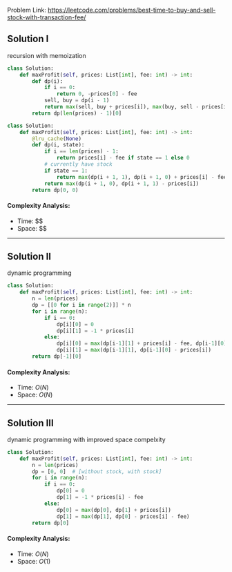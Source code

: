 Problem Link: https://leetcode.com/problems/best-time-to-buy-and-sell-stock-with-transaction-fee/



## Solution I
recursion with memoization

```python
class Solution:
    def maxProfit(self, prices: List[int], fee: int) -> int:
        def dp(i):
            if i == 0:
                return 0, -prices[0] - fee
            sell, buy = dp(i - 1)
            return max(sell, buy + prices[i]), max(buy, sell - prices[i] - fee)
        return dp(len(prices) - 1)[0]

class Solution:
    def maxProfit(self, prices: List[int], fee: int) -> int:
        @lru_cache(None)
        def dp(i, state):
            if i == len(prices) - 1:
                return prices[i] - fee if state == 1 else 0
            # currently have stock
            if state == 1:
                return max(dp(i + 1, 1), dp(i + 1, 0) + prices[i] - fee)
            return max(dp(i + 1, 0), dp(i + 1, 1) - prices[i])
        return dp(0, 0)
```

#### Complexity Analysis:
- Time: $$
- Space: $$

---

## Solution II
dynamic programming

```python
class Solution:
    def maxProfit(self, prices: List[int], fee: int) -> int:
        n = len(prices)
        dp = [[0 for i in range(2)]] * n
        for i in range(n):
            if i == 0:
                dp[i][0] = 0
                dp[i][1] = -1 * prices[i]
            else:
                dp[i][0] = max(dp[i-1][1] + prices[i] - fee, dp[i-1][0])
                dp[i][1] = max(dp[i-1][1], dp[i-1][0] - prices[i])
        return dp[-1][0]
```

#### Complexity Analysis:
- Time: $O(N)$
- Space: $O(N)$

---

## Solution III
dynamic programming with improved space compelxity

```python
class Solution:
    def maxProfit(self, prices: List[int], fee: int) -> int:
        n = len(prices)
        dp = [0, 0]  # [without stock, with stock]
        for i in range(n):
            if i == 0:
                dp[0] = 0
                dp[1] = -1 * prices[i] - fee
            else:
                dp[0] = max(dp[0], dp[1] + prices[i])
                dp[1] = max(dp[1], dp[0] - prices[i] - fee)
        return dp[0]
```

#### Complexity Analysis:
- Time: $O(N)$
- Space: $O(1)$